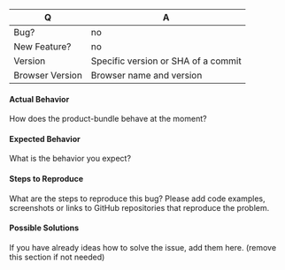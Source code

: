 | Q | A
| --- | ---
| Bug? | no
| New Feature? | no
| Version | Specific version or SHA of a commit
| Browser Version | Browser name and version

#### Actual Behavior

How does the product-bundle behave at the moment?

#### Expected Behavior

What is the behavior you expect?

#### Steps to Reproduce

What are the steps to reproduce this bug? Please add code examples,
screenshots or links to GitHub repositories that reproduce the problem.

#### Possible Solutions

If you have already ideas how to solve the issue, add them here.
(remove this section if not needed)
